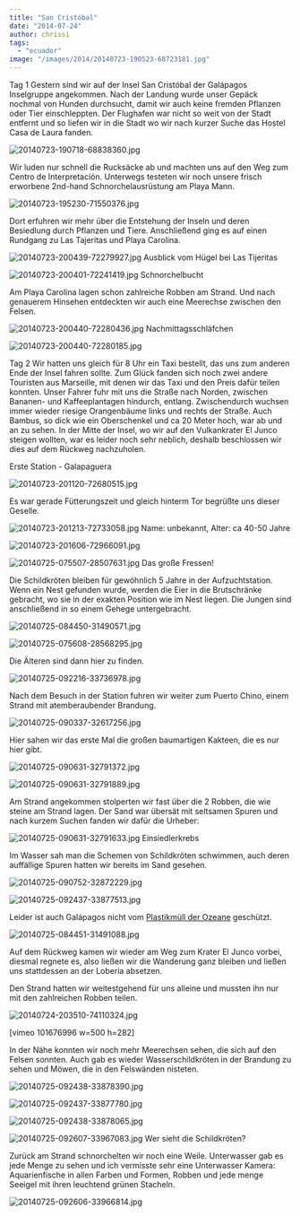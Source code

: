 ```yaml
---
title: "San Cristóbal"
date: "2014-07-24"
author: chrissi
tags: 
  - "ecuador"
image: "/images/2014/20140723-190523-68723181.jpg"
---
```


Tag 1 Gestern sind wir auf der Insel San Cristóbal der Galápagos Inselgruppe angekommen. Nach der Landung wurde unser Gepäck nochmal von Hunden durchsucht, damit wir auch keine fremden Pflanzen oder Tier einschleppten. Der Flughafen war nicht so weit von der Stadt entfernt und so liefen wir in die Stadt wo wir nach kurzer Suche das Hostel Casa de Laura fanden.

![20140723-190718-68838360.jpg](/images/2014/20140723-190718-68838360.jpg)

Wir luden nur schnell die Rucksäcke ab und machten uns auf den Weg zum Centro de Interpretación. Unterwegs testeten wir noch unsere frisch erworbene 2nd-hand Schnorchelausrüstung am Playa Mann.

![20140723-195230-71550376.jpg](/images/2014/20140723-195230-71550376.jpg)

Dort erfuhren wir mehr über die Entstehung der Inseln und deren Besiedlung durch Pflanzen und Tiere. Anschließend ging es auf einen Rundgang zu Las Tajeritas und Playa Carolina.

![20140723-200439-72279927.jpg](/images/2014/20140723-200439-72279927.jpg) Ausblick vom Hügel bei Las Tijeritas

![20140723-200401-72241419.jpg](/images/2014/20140723-200401-72241419.jpg) Schnorchelbucht

Am Playa Carolina lagen schon zahlreiche Robben am Strand. Und nach genauerem Hinsehen entdeckten wir auch eine Meerechse zwischen den Felsen.

![20140723-200440-72280436.jpg](/images/2014/20140723-200440-72280436.jpg) Nachmittagsschläfchen

![20140723-200440-72280185.jpg](/images/2014/20140723-200440-72280185.jpg)

Tag 2 Wir hatten uns gleich für 8 Uhr ein Taxi bestellt, das uns zum anderen Ende der Insel fahren sollte. Zum Glück fanden sich noch zwei andere Touristen aus Marseille, mit denen wir das Taxi und den Preis dafür teilen konnten. Unser Fahrer fuhr mit uns die Straße nach Norden, zwischen Bananen- und Kaffeeplantagen hindurch, entlang. Zwischendurch wuchsen immer wieder riesige Orangenbäume links und rechts der Straße. Auch Bambus, so dick wie ein Oberschenkel und ca 20 Meter hoch, war ab und an zu sehen. In der Mitte der Insel, wo wir auf den Vulkankrater El Junco steigen wollten, war es leider noch sehr neblich, deshalb beschlossen wir dies auf dem Rückweg nachzuholen.

Erste Station - Galapaguera

![20140723-201120-72680515.jpg](/images/2014/20140723-201120-72680515.jpg)

Es war gerade Fütterungszeit und gleich hinterm Tor begrüßte uns dieser Geselle.

![20140723-201213-72733058.jpg](/images/2014/20140723-201213-72733058.jpg) Name: unbekannt, Alter: ca 40-50 Jahre

![20140723-201606-72966091.jpg](/images/2014/20140723-201606-72966091.jpg)

![20140725-075507-28507631.jpg](/images/2014/20140725-075507-28507631.jpg) Das große Fressen!

Die Schildkröten bleiben für gewöhnlich 5 Jahre in der Aufzuchtstation. Wenn ein Nest gefunden wurde, werden die Eier in die Brutschränke gebracht, wo sie in der exakten Position wie im Nest liegen. Die Jungen sind anschließend in so einem Gehege untergebracht.

![20140725-084450-31490571.jpg](/images/2014/20140725-084450-31490571.jpg)

![20140725-075608-28568295.jpg](/images/2014/20140725-075608-28568295.jpg)

Die Älteren sind dann hier zu finden.

![20140725-092216-33736978.jpg](/images/2014/20140725-092216-33736978.jpg)

Nach dem Besuch in der Station fuhren wir weiter zum Puerto Chino, einem Strand mit atemberaubender Brandung.

![20140725-090337-32617256.jpg](/images/2014/20140725-090337-32617256.jpg)

Hier sahen wir das erste Mal die großen baumartigen Kakteen, die es nur hier gibt.

![20140725-090631-32791372.jpg](/images/2014/20140725-090631-32791372.jpg)

![20140725-090631-32791889.jpg](/images/2014/20140725-090631-32791889.jpg)

Am Strand angekommen stolperten wir fast über die 2 Robben, die wie steine am Strand lagen. Der Sand war übersät mit seltsamen Spuren und nach kurzem Suchen fanden wir dafür die Urheber:

![20140725-090631-32791633.jpg](/images/2014/20140725-090631-32791633.jpg) Einsiedlerkrebs

Im Wasser sah man die Schemen von Schildkröten schwimmen, auch deren auffällige Spuren hatten wir bereits im Sand gesehen.

![20140725-090752-32872229.jpg](/images/2014/20140725-090752-32872229.jpg)

![20140725-092437-33877513.jpg](/images/2014/20140725-092437-33877513.jpg)

Leider ist auch Galápagos nicht vom [Plastikmüll der Ozeane](http://de.m.wikipedia.org/wiki/Plastikmüll_in_den_Ozeanen) geschützt.

![20140725-084451-31491088.jpg](/images/2014/20140725-084451-31491088.jpg)

Auf dem Rückweg kamen wir wieder am Weg zum Krater El Junco vorbei, diesmal regnete es, also ließen wir die Wanderung ganz bleiben und ließen uns stattdessen an der Loberia absetzen.

Den Strand hatten wir weitestgehend für uns alleine und mussten ihn nur mit den zahlreichen Robben teilen.

![20140724-203510-74110324.jpg](/images/2014/20140724-203510-74110324.jpg)

\[vimeo 101676996 w=500 h=282\]  

In der Nähe konnten wir noch mehr Meerechsen sehen, die sich auf den Felsen sonnten. Auch gab es wieder Wasserschildkröten in der Brandung zu sehen und Möwen, die in den Felswänden nisteten.

![20140725-092438-33878390.jpg](/images/2014/20140725-092438-33878390.jpg)

![20140725-092437-33877780.jpg](/images/2014/20140725-092437-33877780.jpg)

![20140725-092438-33878065.jpg](/images/2014/20140725-092438-33878065.jpg)

![20140725-092607-33967083.jpg](/images/2014/20140725-092607-33967083.jpg) Wer sieht die Schildkröten?

Zurück am Strand schnorchelten wir noch eine Weile. Unterwasser gab es jede Menge zu sehen und ich vermisste sehr eine Unterwasser Kamera: Aquarienfische in allen Farben und Formen, Robben und jede menge Seeigel mit ihren leuchtend grünen Stacheln.

![20140725-092606-33966814.jpg](/images/2014/20140725-092606-33966814.jpg)
